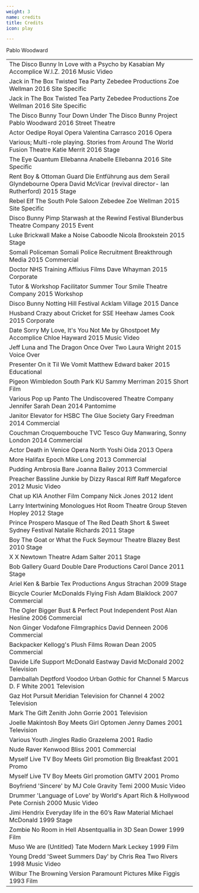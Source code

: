 ```yaml
---
weight: 3
name: credits
title: Credits
icon: play

---
```

<!--

`sameAs`: https://stackoverflow.com/questions/33042229/url-vs-sameas-schema-org#33046277
> Schema.org cannot expect everything to be clustered together nicely on every webpage: https://stackoverflow.com/questions/28888190/schema-org-organization-url-logo-in-one-place-and-social-links-in-another


<span itemscope itemtype="http://schema.org/TheaterEvent">
  <span itemprop="name">Julius Caesar at Shakespeare's Globe</span>
  <span itemprop="location" itemscope itemtype="http://schema.org/PerformingArtsTheater">
    <meta itemprop="name" content="Shakespeare's Globe"/>
    <link itemprop="sameAs" href="http://www.shakespearesglobe.com/"/>
    <meta itemprop="address" content="London, UK"/>

    <span itemprop="performer" content="actor">Pablo Woodward</span>

  </span>
  <span itemprop="offers" itemscope="" itemtype="http://schema.org/Offer">
    !<link itemprop="url" href="/examples/ticket/0012301230123"/>
    <span itemprop="priceCurrency" content="GBP">£</span>
    <span itemprop="price" content></span>
    <span itemprop="validFrom" content="2017-01-01T00:00">2017</span>
  </span>

  <span itemprop="startDate" content="2017-01-01T00:00">2017</span>
  <span itemprop="endDate" content="2017-01-01T00:01">2017</span>
  <span itemprop="availability" content="LimitedAvailability" itemtype="http://schema.org/LimitedAvailability"></span>

  <span itemprop="workPerformed" itemscope="" itemtype="http://schema.org/CreativeWork">
    <span itemprop="description" content="Recorded">Recorded</span>
    <link itemprop="sameAs" href="http://en.wikipedia.org/wiki/Julius_Caesar_(play)"/>
    <link itemprop="sameAs" href="http://worldcat.org/entity/work/id/1807288036"/>
    <span itemprop="creator" itemscope="" itemtype="http://schema.org/Person">
       <meta itemprop="name" content="William Shakespeare"/>
       <link itemprop="sameAs" href="http://en.wikipedia.org/wiki/William_Shakespeare"/>
    </span>
  </span>
</span>
-->

<div class="cf f4">
<span class="dn">Pablo Woodward</span>
<table class="collapse"><!-- table table-hover -->
<tbody>


<tr class="hover-bg-near-white transition">
  <td class="pt3 pb3" itemscope itemtype="http://schema.org/CreativeWork">
    <span itemprop="character" itemscope itemtype="http://schema.org/Person">
      <span class="db b" itemprop="name" itemid="https://pablowoodward.com">The Disco Bunny</span>
    </span>
    <span itemprop="name" class="black">In Love with a Psycho by Kasabian</span>
    <span itemprop="publisher" itemscope itemtype="http://schema.org/Organization">
      <span class="db ttu tracked fw4" itemprop="name">My Accomplice</span>
    </span>
    <span itemprop="producer" itemtype="http://schema.org/Organization" class="db ttu tracked-mega f5 fw5 mb2">W.I.Z.</span>
    <span itemprop="temporalCoverage" class="ba b--moon-gray f5 ts1-white bg-light-gray br-pill serif i pa2 ma2">2016</span>
    <span itemprop="spatial" class="ba b--moon-gray f5 ts1-white bg-light-gray br-pill serif i pa2 ml2">Music Video</span>
  </td>
</tr>

<tr class="hover-bg-near-white transition">
  <td class="pt3 pb3" itemscope itemtype="http://schema.org/CreativeWork">
    <span itemprop="character" itemscope itemtype="http://schema.org/Person">
      <span class="db b" itemprop="name" itemid="https://pablowoodward.com">Jack in The Box</span>
    </span>
    <span itemprop="name" class="black">Twisted Tea Party</span>
    <span itemprop="publisher" itemscope itemtype="http://schema.org/Organization">
      <span class="db ttu tracked fw4" itemprop="name">Zebedee Productions</span>
    </span>
    <span itemprop="producer" itemtype="http://schema.org/Organization" class="db ttu tracked-mega f5 fw5 mb2">Zoe Wellman</span>
    <span itemprop="temporalCoverage" class="ba b--moon-gray f5 ts1-white bg-light-gray br-pill serif i pa2 ma2">2016</span>
    <span itemprop="spatial" class="ba b--moon-gray f5 ts1-white bg-light-gray br-pill serif i pa2 ml2">Site Specific</span>
  </td>
</tr>














<tr class="hover-bg-near-white transition">
<td class="pt3 pb3">
  <span itemprop="character" class="db b">Jack in The Box</span>
  <span itemprop="CreativeWork" class="black">Twisted Tea Party</span>
  <span itemprop="publisher" class="db ttu tracked fw4">Zebedee Productions</span>
  <span itemprop="producer" class="db ttu tracked-mega f5 fw5 mb2">Zoe Wellman</span>
  <span itemprop="temporalCoverage" class="ba b--moon-gray f5 ts1-white bg-light-gray br-pill serif i pa2 ma2">2016</span>
  <span itemprop="spatial" class="ba b--moon-gray f5 ts1-white bg-light-gray br-pill serif i pa2 ml2">Site Specific</span></td>
</tr>
<tr class="hover-bg-near-white transition">
<td class="pt3 pb3">
  <span itemprop="character" class="db b">The Disco Bunny</span>
  <span itemprop="CreativeWork" class="black">Tour Down Under</span>
  <span itemprop="publisher" class="db ttu tracked fw4">The Disco Bunny Project</span>
  <span itemprop="producer" class="db ttu tracked-mega f5 fw5 mb2">Pablo Woodward</span>
  <span itemprop="temporalCoverage" class="ba b--moon-gray f5 ts1-white bg-light-gray br-pill serif i pa2 ma2">2016</span>
  <span itemprop="spatial" class="ba b--moon-gray f5 ts1-white bg-light-gray br-pill serif i pa2 ml2">Street Theatre</span></td>
</tr>
<tr class="hover-bg-near-white transition">
<td class="pt3 pb3">
  <span itemprop="character" class="db b">Actor</span>
  <span itemprop="CreativeWork" class="black">Oedipe</span>
  <span itemprop="publisher" class="db ttu tracked fw4">Royal Opera</span>
  <span itemprop="producer" class="db ttu tracked-mega f5 fw5 mb2">Valentina Carrasco</span>
  <span itemprop="temporalCoverage" class="ba b--moon-gray f5 ts1-white bg-light-gray br-pill serif i pa2 ma2">2016</span>
  <span itemprop="spatial" class="ba b--moon-gray f5 ts1-white bg-light-gray br-pill serif i pa2 ml2">Opera</span></td>
</tr>
<tr class="hover-bg-near-white transition">
<td class="pt3 pb3">
  <span itemprop="character" class="db b">Various; Multi-role playing.</span>
  <span itemprop="CreativeWork" class="black">Stories from Around The World</span>
  <span itemprop="publisher" class="db ttu tracked fw4">Fusion Theatre</span>
  <span itemprop="producer" class="db ttu tracked-mega f5 fw5 mb2">Katie Merrit</span>
  <span itemprop="temporalCoverage" class="ba b--moon-gray f5 ts1-white bg-light-gray br-pill serif i pa2 ma2">2016</span>
  <span itemprop="spatial" class="ba b--moon-gray f5 ts1-white bg-light-gray br-pill serif i pa2 ml2">Stage</span></td>
</tr>
<tr class="hover-bg-near-white transition">
<td class="pt3 pb3">
  <span itemprop="character" class="db b">The Eye</span>
  <span itemprop="CreativeWork" class="black">Quantum</span>
  <span itemprop="publisher" class="db ttu tracked fw4">Ellebanna</span>
  <span itemprop="producer" class="db ttu tracked-mega f5 fw5 mb2">Anabelle Ellebanna</span>
  <span itemprop="temporalCoverage" class="ba b--moon-gray f5 ts1-white bg-light-gray br-pill serif i pa2 ma2">2016</span>
  <span itemprop="spatial" class="ba b--moon-gray f5 ts1-white bg-light-gray br-pill serif i pa2 ml2">Site Specific</span></td>
</tr>
<tr class="hover-bg-near-white transition">
<td class="pt3 pb3">
  <span itemprop="character" class="db b">Rent Boy & Ottoman Guard</span>
  <span itemprop="CreativeWork" class="black">Die Entführung aus dem Serail</span>
  <span itemprop="publisher" class="db ttu tracked fw4">Glyndebourne Opera</span>
  <span itemprop="producer" class="db ttu tracked-mega f5 fw5 mb2">David McVicar (revival director- Ian Rutherford)</span>
  <span itemprop="temporalCoverage" class="ba b--moon-gray f5 ts1-white bg-light-gray br-pill serif i pa2 ma2">2015</span>
  <span itemprop="spatial" class="ba b--moon-gray f5 ts1-white bg-light-gray br-pill serif i pa2 ml2">Stage</span></td>
</tr>
<tr class="hover-bg-near-white transition">
<td class="pt3 pb3">
  <span itemprop="character" class="db b">Rebel Elf</span>
  <span itemprop="CreativeWork" class="black">The South Pole Saloon</span>
  <span itemprop="publisher" class="db ttu tracked fw4">Zebedee</span>
  <span itemprop="producer" class="db ttu tracked-mega f5 fw5 mb2">Zoe Wellman</span>
  <span itemprop="temporalCoverage" class="ba b--moon-gray f5 ts1-white bg-light-gray br-pill serif i pa2 ma2">2015</span>
  <span itemprop="spatial" class="ba b--moon-gray f5 ts1-white bg-light-gray br-pill serif i pa2 ml2">Site Specific</span></td>
</tr>
<tr class="hover-bg-near-white transition">
<td class="pt3 pb3">
  <span itemprop="character" class="db b">Disco Bunny Pimp</span>
  <span itemprop="CreativeWork" class="black">Starwash at the Rewind Festival</span>
  <span itemprop="publisher" class="db ttu tracked fw4">Blunderbus Theatre Company</span>
  <span itemprop="temporalCoverage" class="ba b--moon-gray f5 ts1-white bg-light-gray br-pill serif i pa2 ma2">2015</span>
  <span itemprop="spatial" class="ba b--moon-gray f5 ts1-white bg-light-gray br-pill serif i pa2 ml2">Event</span></td>
</tr>
<tr class="hover-bg-near-white transition">
<td class="pt3 pb3">
  <span itemprop="character" class="db b">Luke Brickwall</span>
  <span itemprop="CreativeWork" class="black">Make a Noise</span>
  <span itemprop="publisher" class="db ttu tracked fw4">Caboodle</span>
  <span itemprop="producer" class="db ttu tracked-mega f5 fw5 mb2">Nicola Brookstein</span>
  <span itemprop="temporalCoverage" class="ba b--moon-gray f5 ts1-white bg-light-gray br-pill serif i pa2 ma2">2015</span>
  <span itemprop="spatial" class="ba b--moon-gray f5 ts1-white bg-light-gray br-pill serif i pa2 ml2">Stage</span></td>
</tr>
<tr class="hover-bg-near-white transition">
<td class="pt3 pb3">
  <span itemprop="character" class="db b">Somali Policeman</span>
  <span itemprop="CreativeWork" class="black">Somali Police Recruitment</span>
  <span itemprop="publisher" class="db ttu tracked fw4">Breakthrough Media</span>
  <span itemprop="temporalCoverage" class="ba b--moon-gray f5 ts1-white bg-light-gray br-pill serif i pa2 ma2">2015</span>
  <span itemprop="spatial" class="ba b--moon-gray f5 ts1-white bg-light-gray br-pill serif i pa2 ml2">Commercial</span></td>
</tr>
<tr class="hover-bg-near-white transition">
<td class="pt3 pb3">
  <span itemprop="character" class="db b">Doctor</span>
  <span itemprop="CreativeWork" class="black">NHS Training</span>
  <span itemprop="publisher" class="db ttu tracked fw4">Affixius Films</span>
  <span itemprop="producer" class="db ttu tracked-mega f5 fw5 mb2">Dave Whayman</span>
  <span itemprop="temporalCoverage" class="ba b--moon-gray f5 ts1-white bg-light-gray br-pill serif i pa2 ma2">2015</span>
  <span itemprop="spatial" class="ba b--moon-gray f5 ts1-white bg-light-gray br-pill serif i pa2 ml2">Corporate</span></td>
</tr>
<tr class="hover-bg-near-white transition">
<td class="pt3 pb3">
  <span itemprop="character" class="db b">Tutor & Workshop Facilitator</span>
  <span itemprop="CreativeWork" class="black">Summer Tour</span>
  <span itemprop="publisher" class="db ttu tracked fw4">Smile Theatre Company</span>
  <span itemprop="temporalCoverage" class="ba b--moon-gray f5 ts1-white bg-light-gray br-pill serif i pa2 ma2">2015</span>
  <span itemprop="spatial" class="ba b--moon-gray f5 ts1-white bg-light-gray br-pill serif i pa2 ml2">Workshop</span></td>
</tr>
<tr class="hover-bg-near-white transition">
<td class="pt3 pb3">
  <span itemprop="character" class="db b">Disco Bunny</span>
  <span itemprop="CreativeWork" class="black">Notting Hill Festival</span>
  <span itemprop="publisher" class="db ttu tracked fw4">Acklam Village</span>
  <span itemprop="temporalCoverage" class="ba b--moon-gray f5 ts1-white bg-light-gray br-pill serif i pa2 ma2">2015</span>
  <span itemprop="spatial" class="ba b--moon-gray f5 ts1-white bg-light-gray br-pill serif i pa2 ml2">Dance</span></td>
</tr>
<tr class="hover-bg-near-white transition">
<td class="pt3 pb3">
  <span itemprop="character" class="db b">Husband</span>
  <span itemprop="CreativeWork" class="black">Crazy about Cricket for SSE</span>
  <span itemprop="publisher" class="db ttu tracked fw4">Heehaw</span>
  <span itemprop="producer" class="db ttu tracked-mega f5 fw5 mb2">James Cook</span>
  <span itemprop="temporalCoverage" class="ba b--moon-gray f5 ts1-white bg-light-gray br-pill serif i pa2 ma2">2015</span>
  <span itemprop="spatial" class="ba b--moon-gray f5 ts1-white bg-light-gray br-pill serif i pa2 ml2">Corporate</span></td>
</tr>
<tr class="hover-bg-near-white transition">
<td class="pt3 pb3">
  <span itemprop="character" class="db b">Date</span>
  <span itemprop="CreativeWork" class="black">Sorry My Love, It's You Not Me by Ghostpoet</span>
  <span itemprop="publisher" class="db ttu tracked fw4">My Accomplice</span>
  <span itemprop="producer" class="db ttu tracked-mega f5 fw5 mb2">Chloe Hayward</span>
  <span itemprop="temporalCoverage" class="ba b--moon-gray f5 ts1-white bg-light-gray br-pill serif i pa2 ma2">2015</span>
  <span itemprop="spatial" class="ba b--moon-gray f5 ts1-white bg-light-gray br-pill serif i pa2 ml2">Music Video</span></td>
</tr>
<tr class="hover-bg-near-white transition">
<td class="pt3 pb3">
  <span itemprop="character" class="db b">Jeff</span>
  <span itemprop="CreativeWork" class="black">Luna and The Dragon</span>
  <span itemprop="publisher" class="db ttu tracked fw4">Once Over Two</span>
  <span itemprop="producer" class="db ttu tracked-mega f5 fw5 mb2">Laura Wright</span>
  <span itemprop="temporalCoverage" class="ba b--moon-gray f5 ts1-white bg-light-gray br-pill serif i pa2 ma2">2015</span>
  <span itemprop="spatial" class="ba b--moon-gray f5 ts1-white bg-light-gray br-pill serif i pa2 ml2">Voice Over</span></td>
</tr>
<tr class="hover-bg-near-white transition">
<td class="pt3 pb3">
  <span itemprop="character" class="db b">Presenter</span>
  <span itemprop="CreativeWork" class="black">On it Til We Vomit</span>
  <span itemprop="producer" class="db ttu tracked-mega f5 fw5 mb2">Matthew Edward baker</span>
  <span itemprop="temporalCoverage" class="ba b--moon-gray f5 ts1-white bg-light-gray br-pill serif i pa2 ma2">2015</span>
  <span itemprop="spatial" class="ba b--moon-gray f5 ts1-white bg-light-gray br-pill serif i pa2 ml2">Educational</span></td>
</tr>
<tr class="hover-bg-near-white transition">
<td class="pt3 pb3">
  <span itemprop="character" class="db b">Pigeon</span>
  <span itemprop="CreativeWork" class="black">Wimbledon South Park</span>
  <span itemprop="publisher" class="db ttu tracked fw4">KU</span>
  <span itemprop="producer" class="db ttu tracked-mega f5 fw5 mb2">Sammy Merriman</span>
  <span itemprop="temporalCoverage" class="ba b--moon-gray f5 ts1-white bg-light-gray br-pill serif i pa2 ma2">2015</span>
  <span itemprop="spatial" class="ba b--moon-gray f5 ts1-white bg-light-gray br-pill serif i pa2 ml2">Short Film</span></td>
</tr>
<tr class="hover-bg-near-white transition">
<td class="pt3 pb3">
  <span itemprop="character" class="db b">Various</span>
  <span itemprop="CreativeWork" class="black">Pop up Panto</span>
  <span itemprop="publisher" class="db ttu tracked fw4">The Undiscovered Theatre Company</span>
  <span itemprop="producer" class="db ttu tracked-mega f5 fw5 mb2">Jennifer Sarah Dean</span>
  <span itemprop="temporalCoverage" class="ba b--moon-gray f5 ts1-white bg-light-gray br-pill serif i pa2 ma2">2014</span>
  <span itemprop="spatial" class="ba b--moon-gray f5 ts1-white bg-light-gray br-pill serif i pa2 ml2">Pantomime</span></td>
</tr>
<tr class="hover-bg-near-white transition">
<td class="pt3 pb3">
  <span itemprop="character" class="db b">Janitor</span>
  <span itemprop="CreativeWork" class="black">Elevator for HSBC</span>
  <span itemprop="publisher" class="db ttu tracked fw4">The Glue Society</span>
  <span itemprop="producer" class="db ttu tracked-mega f5 fw5 mb2">Gary Freedman</span>
  <span itemprop="temporalCoverage" class="ba b--moon-gray f5 ts1-white bg-light-gray br-pill serif i pa2 ma2">2014</span>
  <span itemprop="spatial" class="ba b--moon-gray f5 ts1-white bg-light-gray br-pill serif i pa2 ml2">Commercial</span></td>
</tr>
<tr class="hover-bg-near-white transition">
<td class="pt3 pb3">
  <span itemprop="character" class="db b">Couchman</span>
  <span itemprop="CreativeWork" class="black">Croquembouche TVC</span>
  <span itemprop="publisher" class="db ttu tracked fw4">Tesco</span>
  <span itemprop="producer" class="db ttu tracked-mega f5 fw5 mb2">Guy Manwaring, Sonny London</span>
  <span itemprop="temporalCoverage" class="ba b--moon-gray f5 ts1-white bg-light-gray br-pill serif i pa2 ma2">2014</span>
  <span itemprop="spatial" class="ba b--moon-gray f5 ts1-white bg-light-gray br-pill serif i pa2 ml2">Commercial</span></td>
</tr>
<tr class="hover-bg-near-white transition">
<td class="pt3 pb3">
  <span itemprop="character" class="db b">Actor</span>
  <span itemprop="CreativeWork" class="black">Death in Venice</span>
  <span itemprop="publisher" class="db ttu tracked fw4">Opera North</span>
  <span itemprop="producer" class="db ttu tracked-mega f5 fw5 mb2">Yoshi Oida</span>
  <span itemprop="temporalCoverage" class="ba b--moon-gray f5 ts1-white bg-light-gray br-pill serif i pa2 ma2">2013</span>
  <span itemprop="spatial" class="ba b--moon-gray f5 ts1-white bg-light-gray br-pill serif i pa2 ml2">Opera</span></td>
</tr>
<tr class="hover-bg-near-white transition">
<td class="pt3 pb3">
  <span itemprop="character" class="db b">More</span>
  <span itemprop="CreativeWork" class="black">Halifax</span>
  <span itemprop="publisher" class="db ttu tracked fw4">Epoch</span>
  <span itemprop="producer" class="db ttu tracked-mega f5 fw5 mb2">Mike Long</span>
  <span itemprop="temporalCoverage" class="ba b--moon-gray f5 ts1-white bg-light-gray br-pill serif i pa2 ma2">2013</span>
  <span itemprop="spatial" class="ba b--moon-gray f5 ts1-white bg-light-gray br-pill serif i pa2 ml2">Commercial</span></td>
</tr>
<tr class="hover-bg-near-white transition">
<td class="pt3 pb3">
  <span itemprop="character" class="db b">Pudding</span>
  <span itemprop="CreativeWork" class="black">Ambrosia</span>
  <span itemprop="publisher" class="db ttu tracked fw4">Bare</span>
  <span itemprop="producer" class="db ttu tracked-mega f5 fw5 mb2">Joanna Bailey</span>
  <span itemprop="temporalCoverage" class="ba b--moon-gray f5 ts1-white bg-light-gray br-pill serif i pa2 ma2">2013</span>
  <span itemprop="spatial" class="ba b--moon-gray f5 ts1-white bg-light-gray br-pill serif i pa2 ml2">Commercial</span></td>
</tr>
<tr class="hover-bg-near-white transition">
<td class="pt3 pb3">
  <span itemprop="character" class="db b">Preacher</span>
  <span itemprop="CreativeWork" class="black">Bassline Junkie by Dizzy Rascal</span>
  <span itemprop="publisher" class="db ttu tracked fw4">Riff Raff</span>
  <span itemprop="producer" class="db ttu tracked-mega f5 fw5 mb2">Megaforce</span>
  <span itemprop="temporalCoverage" class="ba b--moon-gray f5 ts1-white bg-light-gray br-pill serif i pa2 ma2">2012</span>
  <span itemprop="spatial" class="ba b--moon-gray f5 ts1-white bg-light-gray br-pill serif i pa2 ml2">Music Video</span></td>
</tr>
<tr class="hover-bg-near-white transition">
<td class="pt3 pb3">
  <span itemprop="character" class="db b">Chat up</span>
  <span itemprop="CreativeWork" class="black">KIA</span>
  <span itemprop="publisher" class="db ttu tracked fw4">Another Film Company</span>
  <span itemprop="producer" class="db ttu tracked-mega f5 fw5 mb2">Nick Jones</span>
  <span itemprop="temporalCoverage" class="ba b--moon-gray f5 ts1-white bg-light-gray br-pill serif i pa2 ma2">2012</span>
  <span itemprop="spatial" class="ba b--moon-gray f5 ts1-white bg-light-gray br-pill serif i pa2 ml2">Ident</span></td>
</tr>
<tr class="hover-bg-near-white transition">
<td class="pt3 pb3">
  <span itemprop="character" class="db b">Larry</span>
  <span itemprop="CreativeWork" class="black">Intertwining Monologues</span>
  <span itemprop="publisher" class="db ttu tracked fw4">Hot Room Theatre Group</span>
  <span itemprop="producer" class="db ttu tracked-mega f5 fw5 mb2">Steven Hopley</span>
  <span itemprop="temporalCoverage" class="ba b--moon-gray f5 ts1-white bg-light-gray br-pill serif i pa2 ma2">2012</span>
  <span itemprop="spatial" class="ba b--moon-gray f5 ts1-white bg-light-gray br-pill serif i pa2 ml2">Stage</span></td>
</tr>
<tr class="hover-bg-near-white transition">
<td class="pt3 pb3">
  <span itemprop="character" class="db b">Prince Prospero</span>
  <span itemprop="CreativeWork" class="black">Masque of The Red Death</span>
  <span itemprop="publisher" class="db ttu tracked fw4">Short & Sweet Sydney Festival</span>
  <span itemprop="producer" class="db ttu tracked-mega f5 fw5 mb2">Natalie Richards</span>
  <span itemprop="temporalCoverage" class="ba b--moon-gray f5 ts1-white bg-light-gray br-pill serif i pa2 ma2">2011</span>
  <span itemprop="spatial" class="ba b--moon-gray f5 ts1-white bg-light-gray br-pill serif i pa2 ml2">Stage</span></td>
</tr>
<tr class="hover-bg-near-white transition">
<td class="pt3 pb3">
  <span itemprop="character" class="db b">Boy</span>
  <span itemprop="CreativeWork" class="black">The Goat or What the Fuck</span>
  <span itemprop="publisher" class="db ttu tracked fw4">Seymour Theatre</span>
  <span itemprop="producer" class="db ttu tracked-mega f5 fw5 mb2">Blazey Best</span>
  <span itemprop="temporalCoverage" class="ba b--moon-gray f5 ts1-white bg-light-gray br-pill serif i pa2 ma2">2010</span>
  <span itemprop="spatial" class="ba b--moon-gray f5 ts1-white bg-light-gray br-pill serif i pa2 ml2">Stage</span></td>
</tr>
<tr class="hover-bg-near-white transition">
<td class="pt3 pb3">
  <span itemprop="character" class="db b">X</span>
  <span itemprop="CreativeWork" class="black">X</span>
  <span itemprop="publisher" class="db ttu tracked fw4">Newtown Theatre</span>
  <span itemprop="producer" class="db ttu tracked-mega f5 fw5 mb2">Adam Salter</span>
  <span itemprop="temporalCoverage" class="ba b--moon-gray f5 ts1-white bg-light-gray br-pill serif i pa2 ma2">2011</span>
  <span itemprop="spatial" class="ba b--moon-gray f5 ts1-white bg-light-gray br-pill serif i pa2 ml2">Stage</span></td>
</tr>
<tr class="hover-bg-near-white transition">
<td class="pt3 pb3">
  <span itemprop="character" class="db b">Bob</span>
  <span itemprop="CreativeWork" class="black">Gallery Guard</span>
  <span itemprop="publisher" class="db ttu tracked fw4">Double Dare Productions</span>
  <span itemprop="producer" class="db ttu tracked-mega f5 fw5 mb2">Carol Dance</span>
  <span itemprop="temporalCoverage" class="ba b--moon-gray f5 ts1-white bg-light-gray br-pill serif i pa2 ma2">2011</span>
  <span itemprop="spatial" class="ba b--moon-gray f5 ts1-white bg-light-gray br-pill serif i pa2 ml2">Stage</span></td>
</tr>
<tr class="hover-bg-near-white transition">
<td class="pt3 pb3">
  <span itemprop="character" class="db b">Ariel</span>
  <span itemprop="CreativeWork" class="black">Ken & Barbie</span>
  <span itemprop="publisher" class="db ttu tracked fw4">Tex Productions</span>
  <span itemprop="producer" class="db ttu tracked-mega f5 fw5 mb2">Angus Strachan</span>
  <span itemprop="temporalCoverage" class="ba b--moon-gray f5 ts1-white bg-light-gray br-pill serif i pa2 ma2">2009</span>
  <span itemprop="spatial" class="ba b--moon-gray f5 ts1-white bg-light-gray br-pill serif i pa2 ml2">Stage</span></td>
</tr>
<tr class="hover-bg-near-white transition">
<td class="pt3 pb3">
  <span itemprop="character" class="db b">Bicycle Courier</span>
  <span itemprop="CreativeWork" class="black">McDonalds</span>
  <span itemprop="publisher" class="db ttu tracked fw4">Flying Fish</span>
  <span itemprop="producer" class="db ttu tracked-mega f5 fw5 mb2">Adam Blaiklock</span>
  <span itemprop="temporalCoverage" class="ba b--moon-gray f5 ts1-white bg-light-gray br-pill serif i pa2 ma2">2007</span>
  <span itemprop="spatial" class="ba b--moon-gray f5 ts1-white bg-light-gray br-pill serif i pa2 ml2">Commercial</span></td>
</tr>
<tr class="hover-bg-near-white transition">
<td class="pt3 pb3">
  <span itemprop="character" class="db b">The Ogler</span>
  <span itemprop="CreativeWork" class="black">Bigger Bust & Perfect Pout</span>
  <span itemprop="publisher" class="db ttu tracked fw4">Independent Post</span>
  <span itemprop="producer" class="db ttu tracked-mega f5 fw5 mb2">Alan Hesline</span>
  <span itemprop="temporalCoverage" class="ba b--moon-gray f5 ts1-white bg-light-gray br-pill serif i pa2 ma2">2006</span>
  <span itemprop="spatial" class="ba b--moon-gray f5 ts1-white bg-light-gray br-pill serif i pa2 ml2">Commercial</span></td>
</tr>
<tr class="hover-bg-near-white transition">
<td class="pt3 pb3">
  <span itemprop="character" class="db b">Non Ginger</span>
  <span itemprop="CreativeWork" class="black">Vodafone</span>
  <span itemprop="publisher" class="db ttu tracked fw4">Filmgraphics</span>
  <span itemprop="producer" class="db ttu tracked-mega f5 fw5 mb2">David Denneen</span>
  <span itemprop="temporalCoverage" class="ba b--moon-gray f5 ts1-white bg-light-gray br-pill serif i pa2 ma2">2006</span>
  <span itemprop="spatial" class="ba b--moon-gray f5 ts1-white bg-light-gray br-pill serif i pa2 ml2">Commercial</span></td>
</tr>
<tr class="hover-bg-near-white transition">
<td class="pt3 pb3">
  <span itemprop="character" class="db b">Backpacker</span>
  <span itemprop="CreativeWork" class="black">Kellogg's</span>
  <span itemprop="publisher" class="db ttu tracked fw4">Plush Films</span>
  <span itemprop="producer" class="db ttu tracked-mega f5 fw5 mb2">Rowan Dean</span>
  <span itemprop="temporalCoverage" class="ba b--moon-gray f5 ts1-white bg-light-gray br-pill serif i pa2 ma2">2005</span>
  <span itemprop="spatial" class="ba b--moon-gray f5 ts1-white bg-light-gray br-pill serif i pa2 ml2">Commercial</span></td>
</tr>
<tr class="hover-bg-near-white transition">
<td class="pt3 pb3">
  <span itemprop="character" class="db b">Davide</span>
  <span itemprop="CreativeWork" class="black">Life Support</span>
  <span itemprop="publisher" class="db ttu tracked fw4">McDonald Eastway</span>
  <span itemprop="producer" class="db ttu tracked-mega f5 fw5 mb2">David McDonald</span>
  <span itemprop="temporalCoverage" class="ba b--moon-gray f5 ts1-white bg-light-gray br-pill serif i pa2 ma2">2002</span>
  <span itemprop="spatial" class="ba b--moon-gray f5 ts1-white bg-light-gray br-pill serif i pa2 ml2">Television</span></td>
</tr>
<tr class="hover-bg-near-white transition">
<td class="pt3 pb3">
  <span itemprop="character" class="db b">Damballah</span>
  <span itemprop="CreativeWork" class="black">Deptford Voodoo</span>
  <span itemprop="publisher" class="db ttu tracked fw4">Urban Gothic for Channel 5</span>
  <span itemprop="producer" class="db ttu tracked-mega f5 fw5 mb2">Marcus D. F White</span>
  <span itemprop="temporalCoverage" class="ba b--moon-gray f5 ts1-white bg-light-gray br-pill serif i pa2 ma2">2001</span>
  <span itemprop="spatial" class="ba b--moon-gray f5 ts1-white bg-light-gray br-pill serif i pa2 ml2">Television</span></td>
</tr>
<tr class="hover-bg-near-white transition">
<td class="pt3 pb3">
  <span itemprop="character" class="db b">Gaz</span>
  <span itemprop="CreativeWork" class="black">Hot Pursuit</span>
  <span itemprop="publisher" class="db ttu tracked fw4">Meridian Television for Channel 4</span>
  <span itemprop="temporalCoverage" class="ba b--moon-gray f5 ts1-white bg-light-gray br-pill serif i pa2 ma2">2002</span>
  <span itemprop="spatial" class="ba b--moon-gray f5 ts1-white bg-light-gray br-pill serif i pa2 ml2">Television</span></td>
</tr>
<tr class="hover-bg-near-white transition">
<td class="pt3 pb3">
  <span itemprop="character" class="db b">Mark</span>
  <span itemprop="CreativeWork" class="black">The Gift</span>
  <span itemprop="publisher" class="db ttu tracked fw4">Zenith</span>
  <span itemprop="producer" class="db ttu tracked-mega f5 fw5 mb2">John Gorrie</span>
  <span itemprop="temporalCoverage" class="ba b--moon-gray f5 ts1-white bg-light-gray br-pill serif i pa2 ma2">2001</span>
  <span itemprop="spatial" class="ba b--moon-gray f5 ts1-white bg-light-gray br-pill serif i pa2 ml2">Television</span></td>
</tr>
<tr class="hover-bg-near-white transition">
<td class="pt3 pb3">
  <span itemprop="character" class="db b">Joelle Makintosh</span>
  <span itemprop="CreativeWork" class="black">Boy Meets Girl</span>
  <span itemprop="publisher" class="db ttu tracked fw4">Optomen</span>
  <span itemprop="producer" class="db ttu tracked-mega f5 fw5 mb2">Jenny Dames</span>
  <span itemprop="temporalCoverage" class="ba b--moon-gray f5 ts1-white bg-light-gray br-pill serif i pa2 ma2">2001</span>
  <span itemprop="spatial" class="ba b--moon-gray f5 ts1-white bg-light-gray br-pill serif i pa2 ml2">Television</span></td>
</tr>
<tr class="hover-bg-near-white transition">
<td class="pt3 pb3">
  <span itemprop="character" class="db b">Various</span>
  <span itemprop="CreativeWork" class="black">Youth Jingles</span>
  <span itemprop="publisher" class="db ttu tracked fw4">Radio Grazelema</span>
  <span itemprop="temporalCoverage" class="ba b--moon-gray f5 ts1-white bg-light-gray br-pill serif i pa2 ma2">2001</span>
  <span itemprop="spatial" class="ba b--moon-gray f5 ts1-white bg-light-gray br-pill serif i pa2 ml2">Radio</span></td>
</tr>
<tr class="hover-bg-near-white transition">
<td class="pt3 pb3">
  <span itemprop="character" class="db b">Nude Raver</span>
  <span itemprop="CreativeWork" class="black">Kenwood</span>
  <span itemprop="publisher" class="db ttu tracked fw4">Bliss</span>
  <span itemprop="temporalCoverage" class="ba b--moon-gray f5 ts1-white bg-light-gray br-pill serif i pa2 ma2">2001</span>
  <span itemprop="spatial" class="ba b--moon-gray f5 ts1-white bg-light-gray br-pill serif i pa2 ml2">Commercial</span></td>
</tr>
<tr class="hover-bg-near-white transition">
<td class="pt3 pb3">
  <span itemprop="character" class="db b">Myself</span>
  <span itemprop="CreativeWork" class="black">Live TV Boy Meets Girl promotion</span>
  <span itemprop="publisher" class="db ttu tracked fw4">Big Breakfast</span>
  <span itemprop="temporalCoverage" class="ba b--moon-gray f5 ts1-white bg-light-gray br-pill serif i pa2 ma2">2001</span>
  <span itemprop="spatial" class="ba b--moon-gray f5 ts1-white bg-light-gray br-pill serif i pa2 ml2">Promo</span></td>
</tr>
<tr class="hover-bg-near-white transition">
<td class="pt3 pb3">
  <span itemprop="character" class="db b">Myself</span>
  <span itemprop="CreativeWork" class="black">Live TV Boy Meets Girl promotion</span>
  <span itemprop="publisher" class="db ttu tracked fw4">GMTV</span>
  <span itemprop="temporalCoverage" class="ba b--moon-gray f5 ts1-white bg-light-gray br-pill serif i pa2 ma2">2001</span>
  <span itemprop="spatial" class="ba b--moon-gray f5 ts1-white bg-light-gray br-pill serif i pa2 ml2">Promo</span></td>
</tr>
<tr class="hover-bg-near-white transition">
<td class="pt3 pb3">
  <span itemprop="character" class="db b">Boyfriend</span>
  <span itemprop="CreativeWork" class="black">'Sincere' by MJ Cole</span>
  <span itemprop="publisher" class="db ttu tracked fw4">Gravity</span>
  <span itemprop="producer" class="db ttu tracked-mega f5 fw5 mb2">Temi</span>
  <span itemprop="temporalCoverage" class="ba b--moon-gray f5 ts1-white bg-light-gray br-pill serif i pa2 ma2">2000</span>
  <span itemprop="spatial" class="ba b--moon-gray f5 ts1-white bg-light-gray br-pill serif i pa2 ml2">Music Video</span></td>
</tr>
<tr class="hover-bg-near-white transition">
<td class="pt3 pb3">
  <span itemprop="character" class="db b">Drummer</span>
  <span itemprop="CreativeWork" class="black">'Language of Love' by World's Apart</span>
  <span itemprop="publisher" class="db ttu tracked fw4">Rich & Hollywood</span>
  <span itemprop="producer" class="db ttu tracked-mega f5 fw5 mb2">Pete Cornish</span>
  <span itemprop="temporalCoverage" class="ba b--moon-gray f5 ts1-white bg-light-gray br-pill serif i pa2 ma2">2000</span>
  <span itemprop="spatial" class="ba b--moon-gray f5 ts1-white bg-light-gray br-pill serif i pa2 ml2">Music Video</span></td>
</tr>
<tr class="hover-bg-near-white transition">
<td class="pt3 pb3">
  <span itemprop="character" class="db b">Jimi Hendrix</span>
  <span itemprop="CreativeWork" class="black">Everyday life in the 60’s</span>
  <span itemprop="publisher" class="db ttu tracked fw4">Raw Material</span>
  <span itemprop="producer" class="db ttu tracked-mega f5 fw5 mb2">Michael McDonald</span>
  <span itemprop="temporalCoverage" class="ba b--moon-gray f5 ts1-white bg-light-gray br-pill serif i pa2 ma2">1999</span>
  <span itemprop="spatial" class="ba b--moon-gray f5 ts1-white bg-light-gray br-pill serif i pa2 ml2">Stage</span></td>
</tr>
<tr class="hover-bg-near-white transition">
<td class="pt3 pb3">
  <span itemprop="character" class="db b">Zombie</span>
  <span itemprop="CreativeWork" class="black">No Room in Hell</span>
  <span itemprop="publisher" class="db ttu tracked fw4">Absentquallia in 3D</span>
  <span itemprop="producer" class="db ttu tracked-mega f5 fw5 mb2">Sean Dower</span>
  <span itemprop="temporalCoverage" class="ba b--moon-gray f5 ts1-white bg-light-gray br-pill serif i pa2 ma2">1999</span>
  <span itemprop="spatial" class="ba b--moon-gray f5 ts1-white bg-light-gray br-pill serif i pa2 ml2">Film</span></td>
</tr>
<tr class="hover-bg-near-white transition">
<td class="pt3 pb3">
  <span itemprop="character" class="db b">Muso</span>
  <span itemprop="CreativeWork" class="black">We are (Untitled)</span>
  <span itemprop="publisher" class="db ttu tracked fw4">Tate Modern</span>
  <span itemprop="producer" class="db ttu tracked-mega f5 fw5 mb2">Mark Leckey</span>
  <span itemprop="temporalCoverage" class="ba b--moon-gray f5 ts1-white bg-light-gray br-pill serif i pa2 ma2">1999</span>
  <span itemprop="spatial" class="ba b--moon-gray f5 ts1-white bg-light-gray br-pill serif i pa2 ml2">Film</span></td>
</tr>
<tr class="hover-bg-near-white transition">
<td class="pt3 pb3">
  <span itemprop="character" class="db b">Young Dredd</span>
  <span itemprop="CreativeWork" class="black">'Sweet Summers Day' by Chris Rea</span>
  <span itemprop="publisher" class="db ttu tracked fw4">Two Rivers</span>
  <span itemprop="temporalCoverage" class="ba b--moon-gray f5 ts1-white bg-light-gray br-pill serif i pa2 ma2">1998</span>
  <span itemprop="spatial" class="ba b--moon-gray f5 ts1-white bg-light-gray br-pill serif i pa2 ml2">Music Video</span></td>
</tr>
<tr class="hover-bg-near-white transition">
<td class="pt3 pb3">
  <span itemprop="character" class="db b">Wilbur</span>
  <span itemprop="CreativeWork" class="black">The Browning Version</span>
  <span itemprop="publisher" class="db ttu tracked fw4">Paramount Pictures</span>
  <span itemprop="producer" class="db ttu tracked-mega f5 fw5 mb2">Mike Figgis</span>
  <span itemprop="temporalCoverage" class="ba b--moon-gray f5 ts1-white bg-light-gray br-pill serif i pa2 ma2">1993</span>
  <span itemprop="spatial" class="ba b--moon-gray f5 ts1-white bg-light-gray br-pill serif i pa2 ml2">Film</span></td>
</tr>
</tbody>
</table>
</div>
